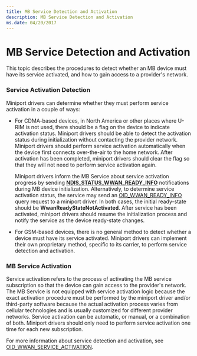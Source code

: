 ```yaml
---
title: MB Service Detection and Activation
description: MB Service Detection and Activation
ms.date: 04/20/2017
---
```


# MB Service Detection and Activation


This topic describes the procedures to detect whether an MB device must have its service activated, and how to gain access to a provider's network.

### Service Activation Detection

Miniport drivers can determine whether they must perform service activation in a couple of ways:

-   For CDMA-based devices, in North America or other places where U-RIM is not used, there should be a flag on the device to indicate activation status. Miniport drivers should be able to detect the activation status during initialization without contacting the provider network. Miniport drivers should perform service activation automatically when the device first connects over-the-air to the home network. After activation has been completed, miniport drivers should clear the flag so that they will not need to perform service activation again.

    Miniport drivers inform the MB Service about service activation progress by sending [**NDIS\_STATUS\_WWAN\_READY\_INFO**](./ndis-status-wwan-ready-info.md) notifications during MB device initialization. Alternatively, to determine service activation status, the service may send an [OID\_WWAN\_READY\_INFO](./oid-wwan-ready-info.md) query request to a miniport driver. In both cases, the initial ready-state should be **WwanReadyStateNotActivated**. After service has been activated, miniport drivers should resume the initialization process and notify the service as the device ready-state changes.

-   For GSM-based devices, there is no general method to detect whether a device must have its service activated. Miniport drivers can implement their own proprietary method, specific to its carrier, to perform service detection and activation.

### MB Service Activation

Service activation refers to the process of activating the MB service subscription so that the device can gain access to the provider's network. The MB Service is not equipped with service activation logic because the exact activation procedure must be performed by the miniport driver and/or third-party software because the actual activation process varies from cellular technologies and is usually customized for different provider networks. Service activation can be automatic, or manual, or a combination of both. Miniport drivers should only need to perform service activation one time for each new subscription.

For more information about service detection and activation, see [OID\_WWAN\_SERVICE\_ACTIVATION](./oid-wwan-service-activation.md).

 

